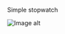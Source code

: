 Simple stopwatch

![Image alt](https://github.com/WildFlames/stopWatch/raw/master/image/stopwatch.png)

